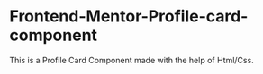 # Frontend-Mentor-Profile-card-component
This is a Profile Card Component made with the help of Html/Css.
